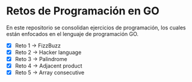 # Retos de Programación en GO
En este repositorio se consolidan ejercicios de programación, los cuales están enfocados en el lenguaje de programación GO.

- [x] Reto 1 -> FizzBuzz
- [x] Reto 2 -> Hacker language
- [x] Reto 3 -> Palindrome
- [x] Reto 4 -> Adjacent product
- [x] Reto 5 -> Array consecutive